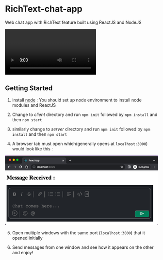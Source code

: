 # RichText-chat-app

Web chat app with RichText feature built using ReactJS and NodeJS

![video](/media/ChatAppDemoVideo.mov)

## Getting Started

1. Install [node](https://nodejs.org/en/) : You should set up node environment to install node modules and ReactJS

2. Change to _client_ directory and run `npm init` followed by `npm install` and then `npm start`

3. similarly change to _server_ directory and run `npm init` followed by `npm install` and then `npm start`

4. A browser tab must open which(generally opens at `localhost:3000`) would look like this :

![InitialImage](/media/InitialImage.png)

5. Open multiple windows with the same port (`localhost:3000`) that it opened initially

6. Send messages from one window and see how it appears on the other and enjoy!
